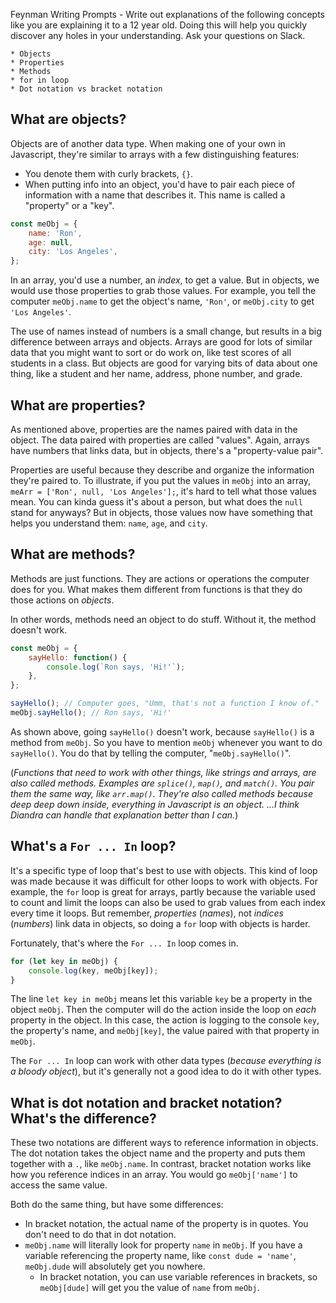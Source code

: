Feynman Writing Prompts - Write out explanations of the following concepts like you are explaining it to a 12 year old.  Doing this will help you quickly discover any holes in your understanding.  Ask your questions on Slack.
		
	* Objects
	* Properties
	* Methods
	* for in loop
	* Dot notation vs bracket notation

## What are objects?

Objects are of another data type. When making one of your own in Javascript, they're  similar to arrays with a few distinguishing features:

* You denote them with curly brackets, `{}`.
* When putting info into an object, you'd have to pair each piece of information with a name that describes it. This name is called a "property" or a "key".

```js
const meObj = {
    name: 'Ron',
    age: null,
    city: 'Los Angeles',
};
```

In an array, you'd use a number, an *index*, to get a value. But in objects, we would use those properties to grab those values. For example, you tell the computer `meObj.name` to get the object's name, `'Ron'`, or `meObj.city` to get `'Los Angeles'`.

The use of names instead of numbers is a small change, but results in a big difference between arrays and objects. Arrays are good for lots of similar data that you might want to sort or do work on, like test scores of all students in a class. But objects are good for varying bits of data about one thing, like a student and her name, address, phone number, and grade.

## What are properties?

As mentioned above, properties are the names paired with data in the object. The data paired with properties are called "values". Again, arrays have numbers that links data, but in objects, there's a "property-value pair".

Properties are useful because they describe and organize the information they're paired to. To illustrate, if you put the values in `meObj` into an array, ` meArr = ['Ron', null, 'Los Angeles'];`, it's hard to tell what those values mean. You can kinda guess it's about a person, but what does the `null` stand for anyways? But in objects, those values now have something that helps you understand them: `name`, `age`, and `city`. 

## What are methods?

Methods are just functions. They are actions or operations the computer does for you. What makes them different from functions is that they do those actions on *objects*. 

In other words, methods need an object to do stuff. Without it, the method doesn't work. 

```js
const meObj = {
    sayHello: function() {
        console.log(`Ron says, 'Hi!'`);
    },
};

sayHello(); // Computer goes, "Umm, that's not a function I know of."
meObj.sayHello(); // Ron says, 'Hi!'
```

As shown above, going `sayHello()` doesn't work, because `sayHello()` is a method from `meObj`. So you have to mention `meObj` whenever you want to do `sayHello()`. You do that by telling the computer, "`meObj.sayHello()`".

(*Functions that need to work with other things, like strings and arrays, are also called methods. Examples are `splice()`, `map()`, and `match()`. You pair them the same way, like `arr.map()`. They're also called methods because deep deep down inside, everything in Javascript is an object. ...I think Diandra can handle that explanation better than I can.*)

## What's a `For ... In` loop?

It's a specific type of loop that's best to use with objects. This kind of loop was made because it was difficult for other loops to work with objects. For example, the `for` loop is great for arrays, partly because the variable used to count and limit the loops can also be used to grab values from each index every time it loops. But remember, *properties* (*names*), not *indices* (*numbers*) link data in objects, so doing a `for` loop with objects is harder.

Fortunately, that's where the `For ... In` loop comes in.

```js
for (let key in meObj) {
    console.log(key, meObj[key]);
}
```

The line `let key in meObj` means let this variable `key` be a property in the object `meObj`. Then the computer will do the action inside the loop on *each* property in the object. In this case, the action is logging to the console `key`, the property's name, and `meObj[key]`, the value paired with that property in `meObj`.

The `For ... In` loop can work with other data types (*because everything is a bloody object*), but it's generally not a good idea to do it with other types.

## What is dot notation and bracket notation? What's the difference?

These two notations are different ways to reference information in objects. The dot notation takes the object name and the property and puts them together with a `.`, like `meObj.name`. In contrast, bracket notation works like how you reference indices in an array. You would go `meObj['name']` to access the same value.

Both do the same thing, but have some differences:
* In bracket notation, the actual name of the property is in quotes. You don't need to do that in dot notation.
* `meObj.name` will literally look for property `name` in `meObj`. If you have a variable referencing the property name, like `const dude = 'name'`, `meObj.dude` will absolutely get you nowhere. 
    * In bracket notation, you can use variable references in brackets, so `meObj[dude]` will get you the value of `name` from `meObj`.